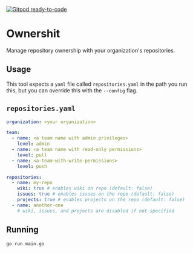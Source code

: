 [![Gitpod ready-to-code](https://img.shields.io/badge/Gitpod-ready--to--code-blue?logo=gitpod)](https://gitpod.io/#https://github.com/klauern/ownershit)

# Ownershit

Manage repository ownership with your organization's repositories.

## Usage

This tool expects a `yaml` file called `repositories.yaml` in the path you run this, 
but you can override this with the `--config` flag.


## `repositories.yaml`

```yaml
organization: <your organization>

team:
  - name: <a team name with admin privileges>
    level: admin
  - name: <a team name with read-only permissions>
    level: pull
  - name: <a-team-with-write-permissions>
    level: push

repositories:
  - name: my-repo
    wiki: true # enables wiki on repo (default: false)
    issues: true # enables issues on the repo (default: false)
    projects: true # enables projects on the repo (default: false)
  - name: another-one
    # wiki, issues, and projects are disabled if not specified
```

## Running

```
go run main.go
```

